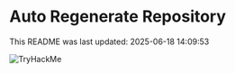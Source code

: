 # Auto Regenerate Repository

This README was last updated: 2025-06-18 14:09:53

 ![TryHackMe](https://tryhackme.com/badge/533634)